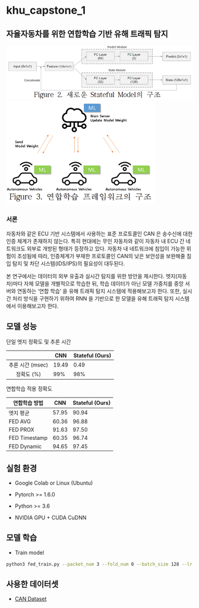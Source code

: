 # khu_capstone_1

## 자율자동차를 위한 연합학습 기반 유해 트래픽 탐지

<img src='images/figure2.png' width=640>
<img src='images/figure3.png' width=400>

### 서론

  자동차와 같은 ECU 기반 시스템에서 사용하는 표준 프로토콜인 CAN 은 송수신에 대한 인증 체계가 존재하지 않는다. 특히 현대에는 무인 자동차와 같이 자동차 내 ECU 간 네트워크도 외부로 개방된 형태가 등장하고 있다. 자동차 내 네트워크에 침입이 가능한 위험이 조성됨에 따라, 인증체계가 부재한 프로토콜인 CAN의 낮은 보안성을 보완해줄 침입 탐지 및 차단 시스템(IDS/IPS)의 필요성이 대두된다.

  본 연구에서는 데이터의 외부 유출과 실시간 탐지를 위한 방안을 제시한다. 엣지(자동차)마다 자체 모델을 개별적으로 학습한 뒤, 학습 데이터가 아닌 모델 가중치를 중앙 서버와 연동하는 ‘연합 학습’ 을 유해 트래픽 탐지 시스템에 적용해보고자 한다. 또한, 실시간 처리 방식을 구현하기 위하여 RNN 을 기반으로 한 모델을 유해 트래픽 탐지 시스템에서 이용해보고자 한다.

## 모델 성능

단일 엣지 정확도 및 추론 시간

|                  | CNN   | Stateful (Ours) |
| :--------------: | ----- | --------------- |
| 추론 시간 (msec) | 19.49 | 0.49            |
|    정확도 (%)    | 99%   | 98%             |

연합학습 적용 정확도

| 연합학습 방법 | CNN   | Stateful (Ours) |
| ------------- | ----- | --------------- |
| 엣지 평균     | 57.95 | 90.94           |
| FED AVG       | 60.36 | 96.88           |
| FED PROX      | 91.63 | 97.50           |
| FED Timestamp | 60.35 | 96.74           |
| FED Dynamic   | 94.65 | 97.45           |

## 실험 환경

- Google Colab or Linux (Ubuntu)

- Pytorch >= 1.6.0
- Python >= 3.6
- NVIDIA GPU + CUDA CuDNN

## 모델 학습
- Train model
```bash
python3 fed_train.py --packet_num 3 --fold_num 0 --batch_size 128 --lr 0.001 --n_nets 100 --comm_type fedprox --comm_round 50
```

## 사용한 데이터셋
- [CAN Dataset](https://sites.google.com/a/hksecurity.net/ocslab/Dataset/CAN-intrusion-dataset)
